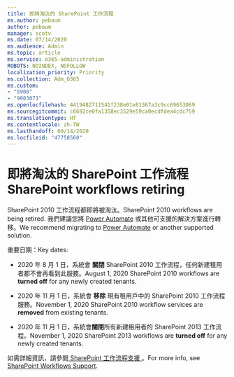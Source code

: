 ```yaml
---
title: 即將淘汰的 SharePoint 工作流程
ms.author: pebaum
author: pebaum
manager: scotv
ms.date: 07/14/2020
ms.audience: Admin
ms.topic: article
ms.service: o365-administration
ROBOTS: NOINDEX, NOFOLLOW
localization_priority: Priority
ms.collection: Adm_O365
ms.custom:
- "5900"
- "9003071"
ms.openlocfilehash: 4419482711541f238e01e81367a3c9cc69653069
ms.sourcegitcommit: c6692ce0fa1358ec3529e59ca0ecdfdea4cdc759
ms.translationtype: HT
ms.contentlocale: zh-TW
ms.lasthandoff: 09/14/2020
ms.locfileid: "47758560"
---
```

# <a name="sharepoint-workflows-retiring"></a><span data-ttu-id="f8d42-102">即將淘汰的 SharePoint 工作流程</span><span class="sxs-lookup"><span data-stu-id="f8d42-102">SharePoint workflows retiring</span></span>

<span data-ttu-id="f8d42-103">SharePoint 2010 工作流程都即將被淘汰。</span><span class="sxs-lookup"><span data-stu-id="f8d42-103">SharePoint 2010 workflows are being retired.</span></span> <span data-ttu-id="f8d42-104">我們建議您將 [Power Automate](https://docs.microsoft.com/power-automate/getting-started) 或其他可支援的解決方案進行轉移。</span><span class="sxs-lookup"><span data-stu-id="f8d42-104">We recommend migrating to [Power Automate](https://docs.microsoft.com/power-automate/getting-started) or another supported solution.</span></span> 

<span data-ttu-id="f8d42-105">重要日期：</span><span class="sxs-lookup"><span data-stu-id="f8d42-105">Key dates:</span></span>

- <span data-ttu-id="f8d42-106">2020 年 8 月 1 日，系統會 **關閉** SharePoint 2010 工作流程，任何新建租用者都不會再看到此服務。</span><span class="sxs-lookup"><span data-stu-id="f8d42-106">August 1, 2020 SharePoint 2010 workflows are **turned off** for any newly created tenants.</span></span>

- <span data-ttu-id="f8d42-107">2020 年 11 月 1 日，系統會 **移除** 現有租用戶中的 SharePoint 2010 工作流程服務。</span><span class="sxs-lookup"><span data-stu-id="f8d42-107">November 1, 2020 SharePoint 2010 workflow services are **removed** from existing tenants.</span></span>

- <span data-ttu-id="f8d42-108">2020 年 11 月 1 日，系統會**關閉**所有新建租用者的 SharePoint 2013 工作流程。</span><span class="sxs-lookup"><span data-stu-id="f8d42-108">November 1, 2020 SharePoint 2013 workflows are **turned off** for any newly created tenants.</span></span>

<span data-ttu-id="f8d42-109">如需詳細資訊，請參閱[ SharePoint 工作流程支援 ](https://aka.ms/sp-workflows-support)。</span><span class="sxs-lookup"><span data-stu-id="f8d42-109">For more info, see [SharePoint Workflows Support](https://aka.ms/sp-workflows-support).</span></span>